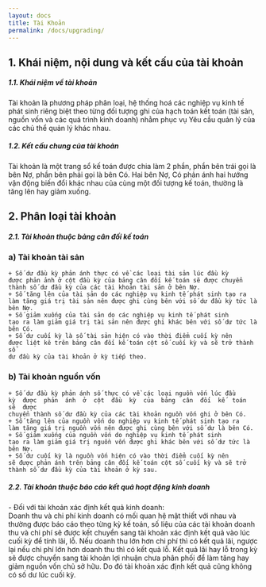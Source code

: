 ```yaml
---
layout: docs
title: Tài Khoản
permalink: /docs/upgrading/
---
```


## 1. Khái niệm, nội dung và kết cấu của tài khoản  

<div class="note">
  <h5>1.1. Khái niệm về tài khoản </h5>
  <p> Tài khoản là phương pháp phân loại, hệ thống hoá các 
      nghiệp  vụ  kinh  tế  phát  sinh  riêng  biệt  theo  từng  đối  tượng  ghi 
      của hạch toán kết toán (tài sản, nguồn vốn và các quá trình kinh doanh) 
      nhằm phục vụ Yêu cầu quản lý của các chủ thể quản lý khác nhau. 
  </p>
</div>

<div class="note">
  <h5>1.2. Kết cấu chung của tài khoản </h5>
  <p> Tài khoản là một trang sổ kế toán được chia làm 2 phần, phần bên 
trái gọi là bên Nợ, phần bên phải gọi là bên Có. Hai bên Nợ, Có phản 
ánh hai hướng vận động biến đổi khác nhau của cùng một đối tượng 
kế toán, thường là tăng lên hay giảm xuống.  
  </p>
</div>

## 2. Phân loại tài khoản 

<div class="note">
  <h5>2.1. Tài khoản thuộc bảng cân đối kế toán </h5>
</div>

### a) Tài khoản tài sản

```
+ Số dư đầu kỳ phản ánh thực có về các loại tài sản lúc đầu kỳ 
được phản ảnh ở cột đầu kỳ của bảng cân đối kế toán sẽ được chuyển 
thành số dư đầu kỳ của các tài khoản tài sản ở bên Nợ. 
+ Số tăng lên của tài sản do các nghiệp vụ kinh tế phát sinh tạo ra 
làm tăng giá trị tài sản nên được ghi cùng bên với số dư đầu kỳ tức là 
bên Nợ. 
+ Số giảm xuống của tài sản do các nghiệp vụ kinh tế phát sinh 
tạo ra làm giảm giá trị tài sản nên được ghi khác bên với số dư tức là 
bên Có. 
+ Số dư cuối kỳ là số tài sản hiện có vào thời điểm cuối kỳ nên 
được liệt kê trên bảng cân đối kế toán cột số cuối kỳ và sẽ trở thành số 
dư đầu kỳ của tài khoản ở kỳ tiếp theo.  
```
### b) Tài khoản nguồn vốn

```
+ Số dư đầu kỳ phản ánh số thực có về các loại nguồn vốn lúc đầu 
kỳ  được  phản  ánh  ở  cột  đầu  kỳ  của  bảng  cân  đối  kế  toán  sẽ  được 
chuyển thành số dư đầu kỳ của các tài khoản nguồn vốn ghi ở bên Có. 
+ Số tăng lên của nguồn vốn do nghiệp vụ kinh tế phát sinh tạo ra 
làm tăng giá trị nguồn vốn nên được ghi cùng bên với số dư là bên Có. 
+ Số giảm xuống của nguồn vốn do nghiệp vụ kinh tế phát sinh 
tạo ra làm giảm giá trị nguồn vốn được ghi khác bên với số dư tức là 
bên Nợ. 
+ Số dư cuối kỳ là nguồn vốn hiện có vào thời điểm cuối kỳ nên 
sẽ được phản ánh trên bảng cân đối kế toán cột số cuối kỳ và sẽ trở 
thành số dư đầu kỳ của tài khoản ở kỳ sau.  
```

<div class="note">
  <h5>2.2. Tài khoản thuộc báo cáo kết quả hoạt động kinh doanh  </h5>
  <p> - Đối với tài khoản xác định kết quả kinh doanh:  <br>
Doanh  thu  và  chi  phí  kinh  doanh  có  mối  quan  hệ  mật  thiết  với 
nhau và thường được báo cáo theo từng kỳ kế toán, số liệu của các tài 
khoản  doanh  thu  và  chi  phí  sẽ  được  kết  chuyển  sang  tài  khoản  xác 
định kết quả vào lúc cuối kỳ để tính lãi, lỗ. Nếu doanh thu lớn hơn chi 
phí thì có kết quả lãi, ngược lại nếu chi phí lớn hơn doanh thu thì có 
kết quả lỗ. Kết quả lãi hay lỗ trong kỳ sẽ được chuyển sang tài khoản 
lợi  nhuận  chưa  phân  phối  để  làm  tăng  hay  giảm  nguồn  vốn  chủ  sở 
hữu. Do đó tài khoản xác định kết quả cũng không có số dư lúc cuối 
kỳ. </p>
</div>
